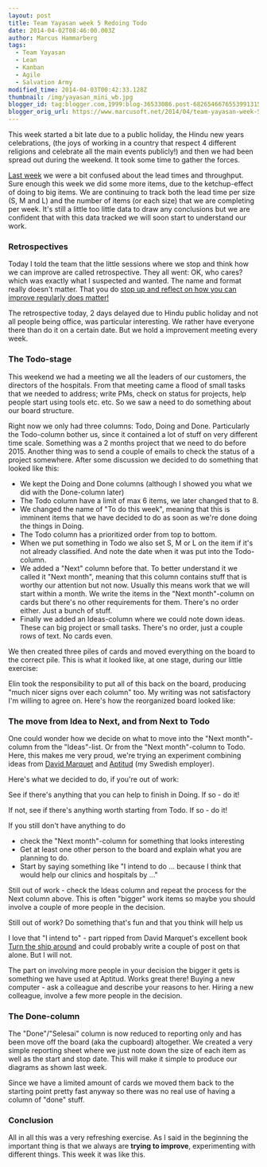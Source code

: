 ```yaml
---
layout: post
title: Team Yayasan week 5 Redoing Todo
date: 2014-04-02T08:46:00.003Z
author: Marcus Hammarberg
tags:
  - Team Yayasan
  - Lean
  - Kanban
  - Agile
  - Salvation Army
modified_time: 2014-04-03T00:42:33.128Z
thumbnail: /img/yayasan_mini_wb.jpg
blogger_id: tag:blogger.com,1999:blog-36533086.post-6826546676553991315
blogger_orig_url: https://www.marcusoft.net/2014/04/team-yayasan-week-5-redoing-todo.html
---
```


This week started a bit late due to a public holiday, the Hindu new years celebrations, (the joys of working in a country that respect 4 different religions and celebrate all the main events publicly!) and then we had been spread out during the weekend. It took some time to gather the forces.

[Last week](https://www.marcusoft.net/2014/03/team-yayasan-week-4-throughput-and-lead.html) we were a bit confused about the lead times and throughput. Sure enough this week we did some more items, due to the ketchup-effect of doing to big items. We are continuing to track both the lead time per size (S, M and L) and the number of items (or each size) that we are completing per week. It's still a little too little data to draw any conclusions but we are confident that with this data tracked we will soon start to understand our work.

### Retrospectives

Today I told the team that the little sessions where we stop and think how we can improve are called retrospective. They all went: OK, who cares? which was exactly what I suspected and wanted. The name and format really doesn't matter. That you do [stop up and reflect on how you can improve regularly does matter!](http://zuill.us/WoodyZuill/2014/03/31/to-me-this-is-agile/)

The retrospective today, 2 days delayed due to Hindu public holiday and not all people being office, was particular interesting. We rather have everyone there than do it on a certain date. But we hold a improvement meeting every week.

### The Todo-stage

This weekend we had a meeting we all the leaders of our customers, the directors of the hospitals. From that meeting came a flood of small tasks that we needed to address; write PMs, check on status for projects, help people start using tools etc. etc. So we saw a need to do something about our board structure.

Right now we only had three columns: Todo, Doing and Done. Particularly the Todo-column bother us, since it contained a lot of stuff on very different time scale. Something was a 2 months project that we need to do before 2015. Another thing was to send a couple of emails to check the status of a project somewhere. After some discussion we decided to do something that looked like this:

- We kept the Doing and Done columns (although I showed you what we did with the Done-column later)
- The Todo column have a limit of max 6 items, we later changed that to 8.
- We changed the name of "To do this week", meaning that this is imminent items that we have decided to do as soon as we're done doing the things in Doing.
- The Todo column has a prioritized order from top to bottom.
- When we put something in Todo we also set S, M or L on the item if it's not already classified. And note the date when it was put into the Todo-column.
- We added a "Next" column before that. To better understand it we called it "Next month", meaning that this column contains stuff that is worthy our attention but not now. Usually this means work that we will start within a month. We write the items in the "Next month"-column on cards but there's no other requirements for them. There's no order either. Just a bunch of stuff.
- Finally we added an Ideas-column where we could note down ideas. These can big project or small tasks. There's no order, just a couple rows of text. No cards even.

We then created three piles of cards and moved everything on the board to the correct pile. This is what it looked like, at one stage, during our little exercise:

Elin took the responsibility to put all of this back on the board, producing "much nicer signs over each column" too. My writing was not satisfactory I'm willing to agree on. Here's how the reorganized board looked like:

### The move from Idea to Next, and from Next to Todo

One could wonder how we decide on what to move into the "Next month"-column from the "Ideas"-list. Or from the "Next month"-column to Todo. Here, this makes me very proud, we're trying an experiment combining ideas from [David Marquet](http://davidmarquet.com/) and [Aptitud](http://www.aptitud.se/) (my Swedish employer).

Here's what we decided to do, if you're out of work:

See if there's anything that you can help to finish in Doing. If so - do it!

If not, see if there's anything worth starting from Todo. If so - do it!

If you still don't have anything to do

- check the "Next month"-column for something that looks interesting
- Get at least one other person to the board and explain what you are planning to do.
- Start by saying something like "I intend to do ... because I think that would help our clinics and hospitals by ..."

Still out of work - check the Ideas column and repeat the process for the Next column above. This is often "bigger" work items so maybe you should involve a couple of more people in the decision.

Still out of work? Do something that's fun and that you think will help us

I love that "I intend to" - part ripped from David Marquet's excellent book [Turn the ship around](http://www.amazon.com/Turn-Ship-Around-Turning-Followers/dp/1591846404) and could probably write a couple of post on that alone. But I will not.

The part on involving more people in your decision the bigger it gets is something we have used at Aptitud. Works great there! Buying a new computer - ask a colleague and describe your reasons to her. Hiring a new colleague, involve a few more people in the decision.

### The Done-column

The "Done"/"Selesai" column is now reduced to reporting only and has been move off the board (aka the cupboard) altogether. We created a very simple reporting sheet where we just note down the size of each item as well as the start and stop date. This will make it simple to produce our diagrams as shown last week.

Since we have a limited amount of cards we moved them back to the starting point pretty fast anyway so there was no real use of having a column of "done" stuff.

### Conclusion

All in all this was a very refreshing exercise. As I said in the beginning the important thing is that we always are **trying to improve**, experimenting with different things. This week it was like this.
